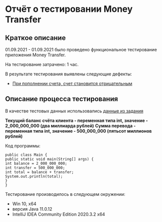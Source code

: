 # Отчёт о тестировании Money Transfer

## Краткое описание

01.09.2021 - 01.09.2021 было проведено функциональное тестирование приложения Money Transfer.

На тестирование затрачено: 1 час.

В результате тестирования выявлены следующие дефекты:
* [При пополнении счета, счет становится отрицательным](https://github.com/Nef1lim23/-1.2/issues/1)

## Описание процесса тестирования

В качестве тестовых данных использовались [данные из задания](https://github.com/netology-code/javaqa-homeworks/tree/master/programming)

**Текущий баланс счёта клиента - переменная типа int, значение - 2_000_000_000 (два миллиарда рублей)**
**Сумма перевода - переменная типа int, значение - 500_000_000 (пятьсот миллионов рублей)**

Код программы:

    public class Main {
    public static void main(String[] args) {
    int balance = 2_000_000_000;
    int transfer = 500_000_000;
    int total = balance + transfer;
    System.out.println(total);
    }
    }




Тестирование производилось в следующем окружении:
* Win 10, x64
* версия Java 11.0.12
* IntelliJ IDEA Community Edition 2020.3.2 x64
